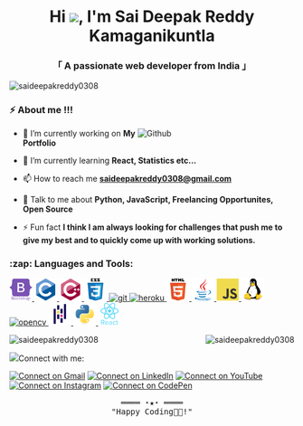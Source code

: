 <h1 align="center">Hi <img src="https://media.giphy.com/media/hvRJCLFzcasrR4ia7z/giphy.gif" width="25px">, I'm Sai Deepak Reddy Kamaganikuntla</h1>
<h3 align="center">「 A passionate web developer from <b>India </b> 」</h3>
<p align="left"> <img src="https://komarev.com/ghpvc/?username=saideepakreddy0308&label=Profile%20views&color=0e75b6&style=flat" alt="saideepakreddy0308" /> </p>

### :zap: About me !!!
<img width="55%" align="right" alt="Github" src="https://raw.githubusercontent.com/onimur/.github/master/.resources/git-header.svg" />

- 🔭 I’m currently working on **My Portfolio**

- 🌱 I’m currently learning **React, Statistics etc...**

- 📫 How to reach me **saideepakreddy0308@gmail.com**

- 💬 Talk to me about **Python, JavaScript, Freelancing Opportunites, Open Source**

- ⚡ Fun fact **I think I am always looking for challenges that push me to give my best and to quickly come up with working solutions.**


<h3 align="left"> :zap: Languages and Tools:</h3>
<p align="left"> <a href="https://getbootstrap.com" target="_blank" rel="noreferrer"> <img src="https://raw.githubusercontent.com/devicons/devicon/master/icons/bootstrap/bootstrap-plain-wordmark.svg" alt="bootstrap" width="40" height="40"/> </a> <a href="https://www.cprogramming.com/" target="_blank" rel="noreferrer"> <img src="https://raw.githubusercontent.com/devicons/devicon/master/icons/c/c-original.svg" alt="c" width="40" height="40"/> </a> <a href="https://www.w3schools.com/cpp/" target="_blank" rel="noreferrer"> <img src="https://raw.githubusercontent.com/devicons/devicon/master/icons/cplusplus/cplusplus-original.svg" alt="cplusplus" width="40" height="40"/> </a> <a href="https://www.w3schools.com/css/" target="_blank" rel="noreferrer"> <img src="https://raw.githubusercontent.com/devicons/devicon/master/icons/css3/css3-original-wordmark.svg" alt="css3" width="40" height="40"/> </a> <a href="https://git-scm.com/" target="_blank" rel="noreferrer"> <img src="https://www.vectorlogo.zone/logos/git-scm/git-scm-icon.svg" alt="git" width="40" height="40"/> </a> <a href="https://heroku.com" target="_blank" rel="noreferrer"> <img src="https://www.vectorlogo.zone/logos/heroku/heroku-icon.svg" alt="heroku" width="40" height="40"/> </a> <a href="https://www.w3.org/html/" target="_blank" rel="noreferrer"> <img src="https://raw.githubusercontent.com/devicons/devicon/master/icons/html5/html5-original-wordmark.svg" alt="html5" width="40" height="40"/> </a> <a href="https://www.java.com" target="_blank" rel="noreferrer"> <img src="https://raw.githubusercontent.com/devicons/devicon/master/icons/java/java-original.svg" alt="java" width="40" height="40"/> </a> <a href="https://developer.mozilla.org/en-US/docs/Web/JavaScript" target="_blank" rel="noreferrer"> <img src="https://raw.githubusercontent.com/devicons/devicon/master/icons/javascript/javascript-original.svg" alt="javascript" width="40" height="40"/> </a> <a href="https://www.linux.org/" target="_blank" rel="noreferrer"> <img src="https://raw.githubusercontent.com/devicons/devicon/master/icons/linux/linux-original.svg" alt="linux" width="40" height="40"/> </a> <a href="https://opencv.org/" target="_blank" rel="noreferrer"> <img src="https://www.vectorlogo.zone/logos/opencv/opencv-icon.svg" alt="opencv" width="40" height="40"/> </a> <a href="https://pandas.pydata.org/" target="_blank" rel="noreferrer"> <img src="https://raw.githubusercontent.com/devicons/devicon/2ae2a900d2f041da66e950e4d48052658d850630/icons/pandas/pandas-original.svg" alt="pandas" width="40" height="40"/> </a> <a href="https://www.python.org" target="_blank" rel="noreferrer"> <img src="https://raw.githubusercontent.com/devicons/devicon/master/icons/python/python-original.svg" alt="python" width="40" height="40"/> </a> <a href="https://reactjs.org/" target="_blank" rel="noreferrer"> <img src="https://raw.githubusercontent.com/devicons/devicon/master/icons/react/react-original-wordmark.svg" alt="react" width="40" height="40"/> </a> 
    
<div style="display: flex; flex-direction: row;justify-content: space-between;">
    
<img align="left" src="https://github-readme-stats.vercel.app/api/top-langs?username=saideepakreddy0308&show_icons=true&locale=en&layout=compact&theme=radical&hide_border=true" alt="saideepakreddy0308" />
<img align="" src="https://github-readme-stats.vercel.app/api?username=saideepakreddy0308&show_icons=true&hide_border=true&theme=radical&include_all_commits=true" alt="saideepakreddy0308" /> 
</div>

<span><img height="30" src="https://raw.githubusercontent.com/innng/innng/master/assets/kyubey.gif"/></span>Connect with me: 

[![Connect on Gmail](https://img.shields.io/badge/--Gmail?label=Gmail&logo=Gmail&style=social)](mailto:saideepakreddy0308@gmail.com)
[![Connect on LinkedIn](https://img.shields.io/badge/--linkedin?label=LinkedIn&logo=LinkedIn&style=social)](https://www.linkedin.com/in/sai-deepak-reddy-k/)
[![Connect on YouTube](https://img.shields.io/badge/--youtube?label=youtube&logo=YouTube&style=social)](https://www.youtube.com/)
[![Connect on Instagram](https://img.shields.io/badge/--instagram?label=Instagram&logo=Instagram&style=social)](https://www.instagram.com/)
[![Connect on CodePen](https://img.shields.io/badge/--codepen?label=Codepen&logo=Codepen&style=social)](https://codepen.io/)

<!-- Footer -->
<samp>
    <p align="center">
        ════ ⋆★⋆ ════
        <br>
        "Happy Coding👨‍💻!"
    </p>
</samp>

